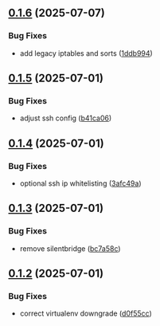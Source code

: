 ## [0.1.6](https://github.com/l4rm4nd/NAC-RPi4/compare/v0.1.5...v0.1.6) (2025-07-07)


### Bug Fixes

* add legacy iptables and sorts ([1ddb994](https://github.com/l4rm4nd/NAC-RPi4/commit/1ddb994906be9b2f502dffef7e0892eef099a35e))

## [0.1.5](https://github.com/l4rm4nd/NAC-RPi4/compare/v0.1.4...v0.1.5) (2025-07-01)


### Bug Fixes

* adjust ssh config ([b41ca06](https://github.com/l4rm4nd/NAC-RPi4/commit/b41ca06c990b4cd351c75cd6be0cb38db31d1a89))

## [0.1.4](https://github.com/l4rm4nd/NAC-RPi4/compare/v0.1.3...v0.1.4) (2025-07-01)


### Bug Fixes

* optional ssh ip whitelisting ([3afc49a](https://github.com/l4rm4nd/NAC-RPi4/commit/3afc49aad821fb70356183aad9e43bcd215734c0))

## [0.1.3](https://github.com/l4rm4nd/NAC-RPi4/compare/v0.1.2...v0.1.3) (2025-07-01)


### Bug Fixes

* remove silentbridge ([bc7a58c](https://github.com/l4rm4nd/NAC-RPi4/commit/bc7a58c1c09d6155d01c34e0b9f38f91560ac28a))

## [0.1.2](https://github.com/l4rm4nd/NAC-RPi4/compare/v0.1.1...v0.1.2) (2025-07-01)


### Bug Fixes

* correct virtualenv downgrade ([d0f55cc](https://github.com/l4rm4nd/NAC-RPi4/commit/d0f55cc7be0ba00cf7e34d639be556e9dbb0752f))


